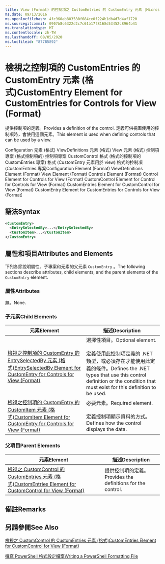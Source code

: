 ```yaml
---
title: View (Format) 的控制項之 CustomEntries 的 CustomEntry 元素 |Microsoft Docs
ms.date: 09/13/2016
ms.openlocfilehash: 4fc960ab803580f684ce0f224b1db4d7d4af1720
ms.sourcegitcommit: 0907b8c6322d2c7c61b17f8168d53452c8964b41
ms.translationtype: MT
ms.contentlocale: zh-TW
ms.lasthandoff: 08/05/2020
ms.locfileid: "87785892"
---
```

# <a name="customentry-element-for-customentries-for-controls-for-view-format"></a><span data-ttu-id="570cb-102">檢視之控制項的 CustomEntries 的 CustomEntry 元素 (格式)</span><span class="sxs-lookup"><span data-stu-id="570cb-102">CustomEntry Element for CustomEntries for Controls for View (Format)</span></span>

<span data-ttu-id="570cb-103">提供控制項的定義。</span><span class="sxs-lookup"><span data-stu-id="570cb-103">Provides a definition of the control.</span></span> <span data-ttu-id="570cb-104">定義可供視圖使用的控制項時，會使用這個元素。</span><span class="sxs-lookup"><span data-stu-id="570cb-104">This element is used when defining controls that can be used by a view.</span></span>

<span data-ttu-id="570cb-105">Configuration 元素 (格式) ViewDefinitions 元素 (格式) View 元素 (格式) 控制項專案 (格式控制項的) 控制項專案 CustomControl 格式 (格式的控制項的 CustomEntries 專案) 格式 (CustomEntry 元素用於 view) 格式的控制項 (CustomEntries 專案</span><span class="sxs-lookup"><span data-stu-id="570cb-105">Configuration Element (Format) ViewDefinitions Element (Format) View Element (Format) Controls Element (Format) Control Element for Controls for View (Format) CustomControl Element for Control for Controls for View (Format) CustomEntries Element for CustomControl for View (Format) CustomEntry Element for CustomEntries for Controls for View (Format)</span></span>

## <a name="syntax"></a><span data-ttu-id="570cb-106">語法</span><span class="sxs-lookup"><span data-stu-id="570cb-106">Syntax</span></span>

```xml
<CustomEntry>
  <EntrySelectedBy>...</EntrySelectedBy>
  <CustomItem>...</CustomItem>
</CustomEntry>
```

## <a name="attributes-and-elements"></a><span data-ttu-id="570cb-107">屬性和項目</span><span class="sxs-lookup"><span data-stu-id="570cb-107">Attributes and Elements</span></span>

<span data-ttu-id="570cb-108">下列各節說明屬性、子專案和元素的父元素 `CustomEntry` 。</span><span class="sxs-lookup"><span data-stu-id="570cb-108">The following sections describe attributes, child elements, and the parent elements of the `CustomEntry` element.</span></span>

### <a name="attributes"></a><span data-ttu-id="570cb-109">屬性</span><span class="sxs-lookup"><span data-stu-id="570cb-109">Attributes</span></span>

<span data-ttu-id="570cb-110">無。</span><span class="sxs-lookup"><span data-stu-id="570cb-110">None.</span></span>

### <a name="child-elements"></a><span data-ttu-id="570cb-111">子元素</span><span class="sxs-lookup"><span data-stu-id="570cb-111">Child Elements</span></span>

|<span data-ttu-id="570cb-112">元素</span><span class="sxs-lookup"><span data-stu-id="570cb-112">Element</span></span>|<span data-ttu-id="570cb-113">描述</span><span class="sxs-lookup"><span data-stu-id="570cb-113">Description</span></span>|
|-------------|-----------------|
|[<span data-ttu-id="570cb-114">檢視之控制項的 CustomEntry 的 EntrySelectedBy 元素 (格式)</span><span class="sxs-lookup"><span data-stu-id="570cb-114">EntrySelectedBy Element for CustomEntry for Controls for View (Format)</span></span>](./entryselectedby-element-for-customentry-for-controls-for-view-format.md)|<span data-ttu-id="570cb-115">選擇性項目。</span><span class="sxs-lookup"><span data-stu-id="570cb-115">Optional element.</span></span><br /><br /> <span data-ttu-id="570cb-116">定義使用此控制項定義的 .NET 類型，或必須存在才能使用此定義的條件。</span><span class="sxs-lookup"><span data-stu-id="570cb-116">Defines the .NET types that use this control definition or the condition that must exist for this definition to be used.</span></span>|
|[<span data-ttu-id="570cb-117">檢視之控制項的 CustomEntry 的 CustomItem 元素 (格式)</span><span class="sxs-lookup"><span data-stu-id="570cb-117">CustomItem Element for CustomEntry for Controls for View (Format)</span></span>](./customitem-element-for-customentry-for-controls-for-view-format.md)|<span data-ttu-id="570cb-118">必要元素。</span><span class="sxs-lookup"><span data-stu-id="570cb-118">Required element.</span></span><br /><br /> <span data-ttu-id="570cb-119">定義控制項顯示資料的方式。</span><span class="sxs-lookup"><span data-stu-id="570cb-119">Defines how the control displays the data.</span></span>|

### <a name="parent-elements"></a><span data-ttu-id="570cb-120">父項目</span><span class="sxs-lookup"><span data-stu-id="570cb-120">Parent Elements</span></span>

|<span data-ttu-id="570cb-121">元素</span><span class="sxs-lookup"><span data-stu-id="570cb-121">Element</span></span>|<span data-ttu-id="570cb-122">描述</span><span class="sxs-lookup"><span data-stu-id="570cb-122">Description</span></span>|
|-------------|-----------------|
|[<span data-ttu-id="570cb-123">檢視之 CustomControl 的 CustomEntries 元素 (格式)</span><span class="sxs-lookup"><span data-stu-id="570cb-123">CustomEntries Element for CustomControl for View (Format)</span></span>](./customentries-element-for-customcontrol-for-view-format.md)|<span data-ttu-id="570cb-124">提供控制項的定義。</span><span class="sxs-lookup"><span data-stu-id="570cb-124">Provides the definitions for the control.</span></span>|

## <a name="remarks"></a><span data-ttu-id="570cb-125">備註</span><span class="sxs-lookup"><span data-stu-id="570cb-125">Remarks</span></span>

## <a name="see-also"></a><span data-ttu-id="570cb-126">另請參閱</span><span class="sxs-lookup"><span data-stu-id="570cb-126">See Also</span></span>

[<span data-ttu-id="570cb-127">檢視之 CustomControl 的 CustomEntries 元素 (格式)</span><span class="sxs-lookup"><span data-stu-id="570cb-127">CustomEntries Element for CustomControl for View (Format)</span></span>](./customentries-element-for-customcontrol-for-view-format.md)

[<span data-ttu-id="570cb-128">撰寫 PowerShell 格式設定檔案</span><span class="sxs-lookup"><span data-stu-id="570cb-128">Writing a PowerShell Formatting File</span></span>](./writing-a-powershell-formatting-file.md)
